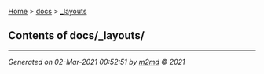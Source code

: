 [Home](../index.md) > [docs](../docs_index.md) > [_layouts](_layouts_index.md)  

## Contents of docs/_layouts/


***

*Generated on 02-Mar-2021 00:52:51 by [m2md](https://github.com/crgnam-research/m2md) © 2021*